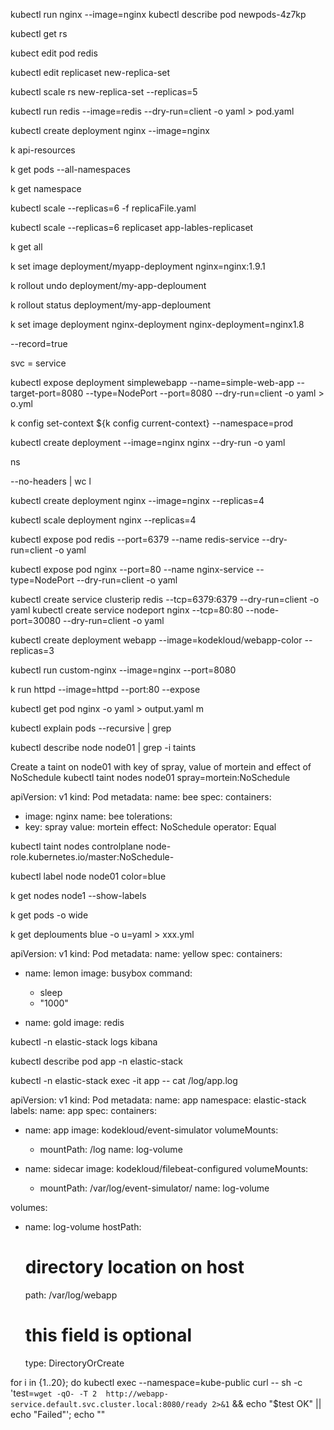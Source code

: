 kubectl run nginx --image=nginx
kubectl describe pod newpods-4z7kp

kubectl get rs 

kubect edit pod redis 

kubectl edit replicaset new-replica-set

kubectl scale rs new-replica-set --replicas=5

kubectl run redis --image=redis --dry-run=client -o yaml > pod.yaml


kubectl create deployment nginx --image=nginx 

 k api-resources

 k get pods --all-namespaces   

 k get namespace

 kubectl scale --replicas=6 -f replicaFile.yaml

 kubectl scale --replicas=6 replicaset app-lables-replicaset

 k get all 

 k set image deployment/myapp-deployment nginx=nginx:1.9.1

 k rollout undo deployment/my-app-deploument

 k rollout status deployment/my-app-deploument

  k set image deployment nginx-deployment nginx-deployment=nginx1.8  

  --record=true


svc = service 

kubectl expose deployment simplewebapp --name=simple-web-app --target-port=8080 --type=NodePort --port=8080 --dry-run=client -o yaml > o.yml
 

 k config set-context ${k config current-context} --namespace=prod

 kubectl create deployment --image=nginx nginx --dry-run -o yaml

 ns 

 --no-headers | wc l

 kubectl create deployment nginx --image=nginx --replicas=4

 kubectl scale deployment nginx --replicas=4

 kubectl expose pod redis --port=6379 --name redis-service --dry-run=client -o yaml

 kubectl expose pod nginx --port=80 --name nginx-service --type=NodePort --dry-run=client -o yaml

 kubectl create service clusterip redis --tcp=6379:6379 --dry-run=client -o yaml
 kubectl create service nodeport nginx --tcp=80:80 --node-port=30080 --dry-run=client -o yaml

 kubectl create deployment webapp --image=kodekloud/webapp-color --replicas=3

kubectl run custom-nginx --image=nginx --port=8080

k run httpd --image=httpd --port:80 --expose 



kubectl get pod nginx -o yaml > output.yaml m

kubectl explain pods --recursive | grep 


kubectl describe node node01 | grep -i taints

Create a taint on node01 with key of spray, value of mortein and effect of NoSchedule
kubectl taint nodes node01 spray=mortein:NoSchedule


apiVersion: v1
kind: Pod
metadata:
  name: bee
spec:
  containers:
  - image: nginx
    name: bee
  tolerations:
  - key: spray
    value: mortein
    effect: NoSchedule
    operator: Equal


kubectl taint nodes controlplane node-role.kubernetes.io/master:NoSchedule-

kubectl label node node01 color=blue


k get nodes node1 --show-labels

k get pods -o wide

k get deplouments blue -o u=yaml > xxx.yml


apiVersion: v1
kind: Pod
metadata:
  name: yellow
spec:
  containers:
  - name: lemon
    image: busybox
    command:
      - sleep
      - "1000"

  - name: gold
    image: redis



kubectl -n elastic-stack logs kibana

kubectl describe pod app -n elastic-stack

kubectl -n elastic-stack exec -it app -- cat /log/app.log



apiVersion: v1
kind: Pod
metadata:
  name: app
  namespace: elastic-stack
  labels:
    name: app
spec:
  containers:
  - name: app
    image: kodekloud/event-simulator
    volumeMounts:
    - mountPath: /log
      name: log-volume

  - name: sidecar
    image: kodekloud/filebeat-configured
    volumeMounts:
    - mountPath: /var/log/event-simulator/
      name: log-volume

  volumes:
  - name: log-volume
    hostPath:
      # directory location on host
      path: /var/log/webapp
      # this field is optional
      type: DirectoryOrCreate



for i in {1..20}; do
  kubectl exec --namespace=kube-public curl -- sh -c 'test=`wget -qO- -T 2  http://webapp-service.default.svc.cluster.local:8080/ready 2>&1` && echo "$test OK" || echo "Failed"';
  echo ""